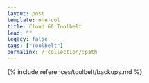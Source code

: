 ```yaml
---
layout: post
template: one-col
title: Cloud 66 Toolbelt 
lead: ""
legacy: false
tags: ["Toolbelt"]
permalink: /:collection/:path
---
```


{% include references/toolbelt/backups.md %}
